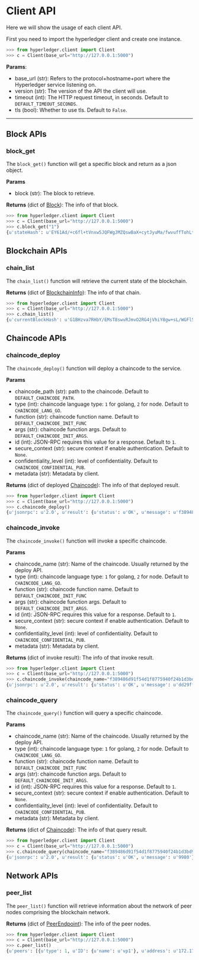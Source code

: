 # Client API
Here we will show the usage of each client API.

First you need to import the hyperledger client and create one instance.

```python
>>> from hyperledger.client import Client
>>> c = Client(base_url="http://127.0.0.1:5000")
```

**Params**:

* base_url (str): Refers to the protocol+hostname+port where the Hyperledger
 service listening on.
* version (str): The version of the API the client will use. 
* timeout (int): The HTTP request timeout, in seconds. Default to 
`DEFAULT_TIMEOUT_SECONDS`.
* tls (bool): Whether to use tls. Default to `False`.

****

## Block APIs

### block_get
The `block_get()` function will get a specific block and return as a json 
object.

**Params**

* block (str): The block to retrieve.

**Returns** (dict of [Block](https://github.com/hyperledger/fabric/blob/master/protos/fabric.proto)): The info of that block.

```python
>>> from hyperledger.client import Client
>>> c = Client(base_url="http://127.0.0.1:5000")
>>> c.block_get("1")
{u'stateHash': u'EY61Ad/+c6fl+tVnxw5JQFWgJMZQswBaX+cytJyuMa/fwvuffTohLt6ShoiJWb245IiRiTTZ/50WN/uViZSnoA==', u'previousBlockHash': u'RrndKwuojRMjOz/rdD7rJD/NUupiuBuCtQwnZG7Vdi/XXcTd2MDyAMsFAZ1ntZL2/IIcSUeatIZAKS6ss7fEvg==', u'nonHashData': {u'localLedgerCommitTimestamp': {u'seconds': 1460709218, u'nanos': 581261246}}, u'transactions': [{u'chaincodeID': u'CkdnaXRodWIuY29tL2h5cGVybGVkZ2VyL2ZhYnJpYy9leGFtcGxlcy9jaGFpbmNvZGUvZ28vY2hhaW5jb2RlX2V4YW1wbGUwMhKAATU4NDRiYzE0MmRjYzllNzg4Nzg1ZTAyNmUyMmM4NTU5NTdiMmM3NTRjOTEyNzAyYzU4ZDk5N2RlZGJjOWEwNDJmMDVkMTUyZjZkYjBmYmQ3ODEwZDk1YzFiODgwYzIxMDU2NmM5ZGUzMDkzYWFlMGFiNzZhZDJkOTBlOWNmYWE1', u'type': 1, u'payload': u'CukBCAESzAEKR2dpdGh1Yi5jb20vaHlwZXJsZWRnZXIvZmFicmljL2V4YW1wbGVzL2NoYWluY29kZS9nby9jaGFpbmNvZGVfZXhhbXBsZTAyEoABNTg0NGJjMTQyZGNjOWU3ODg3ODVlMDI2ZTIyYzg1NTk1N2IyYzc1NGM5MTI3MDJjNThkOTk3ZGVkYmM5YTA0MmYwNWQxNTJmNmRiMGZiZDc4MTBkOTVjMWI4ODBjMjEwNTY2YzlkZTMwOTNhYWUwYWI3NmFkMmQ5MGU5Y2ZhYTUaFgoEaW5pdBIBYRIDMTAwEgFiEgMyMDA=', u'timestamp': {u'seconds': 1460709198, u'nanos': 458532061}, u'uuid': u'5844bc142dcc9e788785e026e22c855957b2c754c912702c58d997dedbc9a042f05d152f6db0fbd7810d95c1b880c210566c9de3093aae0ab76ad2d90e9cfaa5'}]}
```

## Blockchain APIs
### chain_list
The `chain_list()` function will retrieve the current state of the blockchain.

**Returns** (dict of [BlockchainInfo](https://github.com/hyperledger/fabric/blob/master/protos/fabric.proto)): The info of that
 chain.

```python
>>> from hyperledger.client import Client
>>> c = Client(base_url="http://127.0.0.1:5000")
>>> c.chain_list()
{u'currentBlockHash': u'G1BHzva7RHbY/EMsT8swvRJmvO2RG4jVhiY8gw+sL/WGFl5x+qOk2gKLusxHcAFsEBOLV1kXfNfjJhpFHAwSPw==', u'previousBlockHash': u'ZJcfc/RCr+lYcQvtD4VvoUM4FGWHMPd9WSi7qekwdAedwJBs/Vpd4yoYl/FeerAdEJ7OXJokO1A7YBKNuC5h1A==', u'height': 29}
```

## Chaincode APIs

### chaincode_deploy
The `chaincode_deploy()` function will deploy a chaincode to the service.

**Params**
* chaincode_path (str): path to the chaincode. Default to 
`DEFAULT_CHAINCODE_PATH`.
* type (int): chaincode language type: `1` for golang, `2` for node. Default
 to `CHAINCODE_LANG_GO`.
* function (str): chaincode function name. Default to 
`DEFAULT_CHAINCODE_INIT_FUNC`
* args (str): chaincode function args. Default to 
`DEFAULT_CHAINCODE_INIT_ARGS`.
* id (int): JSON-RPC requires this value for a response. Default to `1`.
* secure_context (str): secure context if enable authentication. Default to 
`None`.
* confidentiality_level (int): level of confidentiality. Default to 
`CHAINCODE_CONFIDENTIAL_PUB`.
* metadata (str): Metadata by client.

**Returns** (dict of deployed [Chaincode](https://github.com/hyperledger/fabric/blob/master/protos/fabric.proto)): The info of that
 deployed result.

```python
>>> from hyperledger.client import Client
>>> c = Client(base_url="http://127.0.0.1:5000")
>>> c.chaincode_deploy()
{u'jsonrpc': u'2.0', u'result': {u'status': u'OK', u'message': u'f389486d91f54d1f8775940f24b1d3bd9f8a8e75d364e158ac92328ddacad629607a3c42be156fc4a7da7173adca2ac7d7eef29afc59c6f07f3ad14abee34f68'}, u'id': 1}
```

### chaincode_invoke
The `chaincode_invoke()` function will invoke a specific chaincode.

**Params**
* chaincode_name (str): Name of the chaincode. Usually returned by the 
deploy API.
* type (int): chaincode language type: `1` for golang, `2` for node. Default
 to `CHAINCODE_LANG_GO`.
* function (str): chaincode function name. Default to 
`DEFAULT_CHAINCODE_INIT_FUNC`
* args (str): chaincode function args. Default to 
`DEFAULT_CHAINCODE_INIT_ARGS`.
* id (int): JSON-RPC requires this value for a response. Default to `1`.
* secure_context (str): secure context if enable authentication. Default to 
`None`.
* confidentiality_level (int): level of confidentiality. Default to 
`CHAINCODE_CONFIDENTIAL_PUB`.
* metadata (str): Metadata by client.

**Returns** (dict of invoke result): The info of that invoke result.
 
```python
>>> from hyperledger.client import Client
>>> c = Client(base_url="http://127.0.0.1:5000")
>>> c.chaincode_invoke(chaincode_name="f389486d91f54d1f8775940f24b1d3bd9f8a8e75d364e158ac92328ddacad629607a3c42be156fc4a7da7173adca2ac7d7eef29afc59c6f07f3ad14abee34f68")
{u'jsonrpc': u'2.0', u'result': {u'status': u'OK', u'message': u'dd29ff47-b0c8-44a0-a1b1-d050e5c7bc82'}, u'id': 1}
```

### chaincode_query
The `chaincode_query()` function will query a specific chaincode.

**Params**
* chaincode_name (str): Name of the chaincode. Usually returned by the 
deploy API.
* type (int): chaincode language type: `1` for golang, `2` for node. Default
 to `CHAINCODE_LANG_GO`.
* function (str): chaincode function name. Default to 
`DEFAULT_CHAINCODE_INIT_FUNC`
* args (str): chaincode function args. Default to 
`DEFAULT_CHAINCODE_INIT_ARGS`.
* id (int): JSON-RPC requires this value for a response. Default to `1`.
* secure_context (str): secure context if enable authentication. Default to 
`None`.
* confidentiality_level (int): level of confidentiality. Default to 
`CHAINCODE_CONFIDENTIAL_PUB`.
* metadata (str): Metadata by client.

**Returns** (dict of [Chaincode](https://github.com/hyperledger/fabric/blob/master/protos/fabric.proto)): The info of that query result.
 
```python
>>> from hyperledger.client import Client
>>> c = Client(base_url="http://127.0.0.1:5000")
>>> c.chaincode_query(chaincode_name="f389486d91f54d1f8775940f24b1d3bd9f8a8e75d364e158ac92328ddacad629607a3c42be156fc4a7da7173adca2ac7d7eef29afc59c6f07f3ad14abee34f68", function="query", args=["a"])
{u'jsonrpc': u'2.0', u'result': {u'status': u'OK', u'message': u'9980'}, u'id': 1}
```

## Network APIs
### peer_list
The `peer_list()` function will retrieve information about the network of peer nodes comprising the blockchain network.

**Returns** (dict of [PeerEndpoint](https://github.com/hyperledger/fabric/blob/master/protos/fabric.proto)): The info of the peer nodes.

```python
>>> from hyperledger.client import Client
>>> c = Client(base_url="http://127.0.0.1:5000")
>>> c.peer_list()
{u'peers': [{u'type': 1, u'ID': {u'name': u'vp1'}, u'address': u'172.17.0.2:30303'}, {u'type': 1, u'ID': {u'name': u'vp2'}, u'address': u'172.17.0.3:30303'}]}
```
